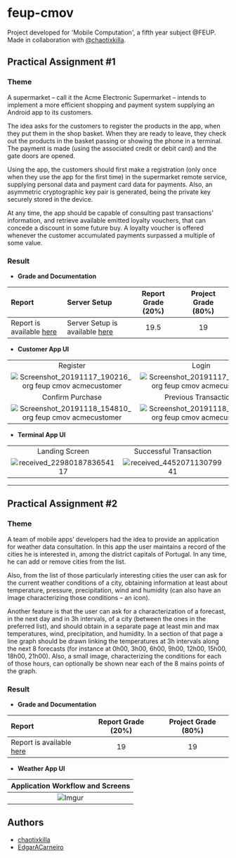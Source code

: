 # feup-cmov
Project developed for 'Mobile Computation', a fifth year subject @FEUP. Made in collaboration with [@chaotixkilla](https://github.com/chaotixkilla).

## Practical Assignment \#1

### Theme

A supermarket – call it the Acme Electronic Supermarket – intends to implement a more efficient shopping and payment system supplying an Android app to its customers.

The idea asks for the customers to register the products in the app, when they put them in the shop basket. When they are ready to leave, they check out the products in the basket passing or showing the phone in a terminal. The payment is made (using the associated credit or debit card) and the gate doors are opened.

Using the app, the customers should first make a registration (only once when they use the app for the first time) in the supermarket remote service, supplying personal data and payment card data for payments. Also, an asymmetric cryptographic key pair is generated, being the private key securely stored in the device.

At any time, the app should be capable of consulting past transactions’ information, and retrieve available emitted loyalty vouchers, that can concede a discount in some future buy. A loyalty voucher is offered whenever the customer accumulated payments surpassed a multiple of some value.

### Result

* __Grade and Documentation__

| Report | Server Setup | Report Grade (20%)| Project Grade (80%)|
|:- |:- |:-:|:-:|
| Report is available [here](https://github.com/EdgarACarneiro/feup-cmov/blob/master/AcmeSupermarket/docs/report.pdf) | Server Setup is available [here](https://github.com/EdgarACarneiro/feup-cmov/tree/master/AcmeSupermarket/server) | 19.5 | 19 |

* __Customer App UI__

| | | |
|:-:|:-:|:-:|
| Register | Login | Main Menu |
| ![Screenshot_20191117_190216_org feup cmov acmecustomer](https://user-images.githubusercontent.com/22712373/69869952-39188200-12a6-11ea-9133-f2597c448f09.jpg) | ![Screenshot_20191117_185602_org feup cmov acmecustomer](https://user-images.githubusercontent.com/22712373/69869951-39188200-12a6-11ea-9ea7-ea0d34653f76.jpg) | ![Screenshot_20191117_190939_org feup cmov acmecustomer](https://user-images.githubusercontent.com/22712373/69869953-39188200-12a6-11ea-9965-dfc85df80a61.jpg) |
| Confirm Purchase | Previous Transactions | Checkout |
| ![Screenshot_20191118_154810_org feup cmov acmecustomer](https://user-images.githubusercontent.com/22712373/69869955-39b11880-12a6-11ea-8ba3-b8f7b831cbc8.jpg) | ![Screenshot_20191118_154946_org feup cmov acmecustomer](https://user-images.githubusercontent.com/22712373/69869956-39b11880-12a6-11ea-86d8-e1fffce87a8b.jpg) | ![Screenshot_20191118_154708_org feup cmov acmecustomer](https://user-images.githubusercontent.com/22712373/69869954-39188200-12a6-11ea-8e6c-eae9cd8a7086.jpg) |

* __Terminal App UI__

| | | |
|:-:|:-:|:-:|
| Landing Screen | Successful Transaction | Error on Transaction | 
| ![received_2298018783654117](https://user-images.githubusercontent.com/22712373/69869950-387feb80-12a6-11ea-832c-b632882d11de.png) | ![received_445207113079941](https://user-images.githubusercontent.com/22712373/69869947-37e75500-12a6-11ea-9c3b-85cb00b57f4e.png) | ![received_458530121440994](https://user-images.githubusercontent.com/22712373/69869948-387feb80-12a6-11ea-9c82-87c68d9cca33.png) |

---

## Practical Assignment \#2

### Theme

A team of mobile apps’ developers had the idea to provide an application for weather data consultation.
In this app the user maintains a record of the cities he is interested in, among the district capitals of Portugal. In any time, he can add or remove cities from the list.

Also, from the list of those particularly interesting cities the user can ask for the current weather conditions of a city, obtaining information at least about temperature, pressure, precipitation, wind and humidity (can also have an image characterizing those conditions – an icon).

Another feature is that the user can ask for a characterization of a forecast, in the next day and in 3h intervals, of a city (between the ones in the preferred list), and should obtain in a separate page at least min and max temperatures, wind, precipitation, and humidity. In a section of that page a line graph should be drawn linking the temperatures at 3h intervals along the next 8 forecasts (for instance at 0h00, 3h00, 6h00, 9h00, 12h00, 15h00, 18h00, 21h00). Also, a small image, characterizing the conditions for each of those hours, can optionally be shown near each of the 8 mains points of the graph.

### Result

* __Grade and Documentation__

| Report | Report Grade (20%)| Project Grade (80%)|
|:- |:-:|:-:|
| Report is available [here](https://github.com/EdgarACarneiro/feup-cmov/blob/master/WeatherApp/docs/report.pdf) | 19 | 19 |

* __Weather App UI__

| Application Workflow and Screens | 
|:-:|
| ![Imgur](https://i.imgur.com/yJfA38K.png)|

## Authors
* [chaotixkilla](https://github.com/chaotixkilla)
* [EdgarACarneiro](https://github.com/EdgarACarneiro)
